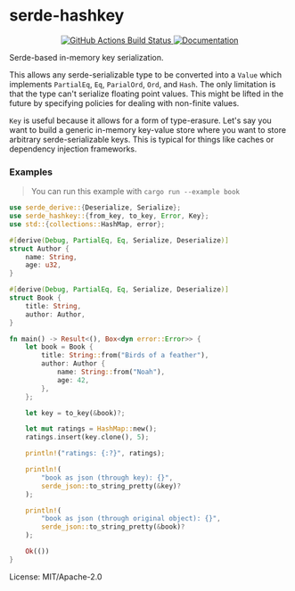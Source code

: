 # serde-hashkey

<div align="center">
  <a href="https://github.com/udoprog/serde-hashkey/actions">
    <img alt="GitHub Actions Build Status" src="https://github.com/udoprog/serde-hashkey/workflows/Build/badge.svg">
  </a>

  <a href="https://docs.rs/serde-hashkey">
    <img alt="Documentation" src="https://docs.rs/serde-hashkey/badge.svg">
  </a>
</div>

Serde-based in-memory key serialization.

This allows any serde-serializable type to be converted into a `Value` which
implements `PartialEq`, `Eq`, `ParialOrd`, `Ord`, and `Hash`. The only
limitation is that the type can't serialize floating point values. This
might be lifted in the future by specifying policies for dealing with
non-finite values.

`Key` is useful because it allows for a form of type-erasure. Let's say you
want to build a generic in-memory key-value store where you want to store
arbitrary serde-serializable keys. This is typical for things like caches or
dependency injection frameworks.

### Examples

> You can run this example with `cargo run --example book`

```rust
use serde_derive::{Deserialize, Serialize};
use serde_hashkey::{from_key, to_key, Error, Key};
use std::{collections::HashMap, error};

#[derive(Debug, PartialEq, Eq, Serialize, Deserialize)]
struct Author {
    name: String,
    age: u32,
}

#[derive(Debug, PartialEq, Eq, Serialize, Deserialize)]
struct Book {
    title: String,
    author: Author,
}

fn main() -> Result<(), Box<dyn error::Error>> {
    let book = Book {
        title: String::from("Birds of a feather"),
        author: Author {
            name: String::from("Noah"),
            age: 42,
        },
    };

    let key = to_key(&book)?;

    let mut ratings = HashMap::new();
    ratings.insert(key.clone(), 5);

    println!("ratings: {:?}", ratings);

    println!(
        "book as json (through key): {}",
        serde_json::to_string_pretty(&key)?
    );

    println!(
        "book as json (through original object): {}",
        serde_json::to_string_pretty(&book)?
    );

    Ok(())
}
```

License: MIT/Apache-2.0
